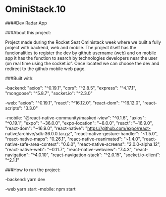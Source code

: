 ﻿# OminiStack.10

####Dev Radar App

###About this project:

Project made during the Rocket Seat Oministack week where we built a fully project with backend, web and mobile. The project itself has the funcionalities to register the dev by github username (web) and on mobile app it has the function to search by technologies developers near the user (on real time using the socket.io”. Once located we can choose the dev and redirect to the github mobile web page.


###Built with:

-backend:
   "axios": "^0.19.1",
   "cors": "^2.8.5",
   "express": "^4.17.1",
   "mongoose": "^5.8.7",
   "socket.io": "^2.3.0"

-web:
   "axios": "^0.19.1",
   "react": "^16.12.0",
   "react-dom": "^16.12.0",
   "react-scripts": "3.3.0"

-mobile:
   "@react-native-community/masked-view": "^0.1.6",
   "axios": "^0.19.1",
   "expo": "~36.0.0",
   "expo-location": "~8.0.0",
   "react": "~16.9.0",
   "react-dom": "~16.9.0",
   "react-native": "https://github.com/expo/react-         native/archive/sdk-36.0.0.tar.gz",
   "react-native-gesture-handler": "~1.5.0",
   "react-native-maps": "0.26.1",
   "react-native-reanimated": "~1.4.0",
   "react-native-safe-area-context": "0.6.0",
   "react-native-screens": "2.0.0-alpha.12",
   "react-native-web": "~0.11.7",
   "react-native-webview": "7.4.3",
   "react-navigation": "^4.0.10",
   "react-navigation-stack": "^2.0.15",
   "socket.io-client": "^2.1.1"

###How to run the project:

-backend:
  yarn dev

-web 
  yarn start
-mobile:
  npm start
